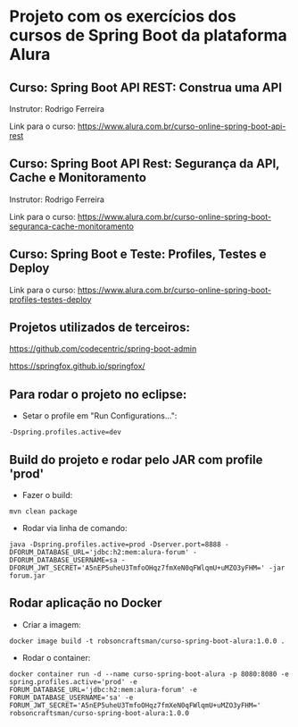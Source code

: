 # Projeto com os exercícios dos cursos de Spring Boot da plataforma Alura

## Curso: Spring Boot API REST: Construa uma API

Instrutor: Rodrigo Ferreira

Link para o curso: https://www.alura.com.br/curso-online-spring-boot-api-rest

## Curso: Spring Boot API Rest: Segurança da API, Cache e Monitoramento

Instrutor: Rodrigo Ferreira

Link para o curso: https://www.alura.com.br/curso-online-spring-boot-seguranca-cache-monitoramento

## Curso: Spring Boot e Teste: Profiles, Testes e Deploy

Link para o curso: https://www.alura.com.br/curso-online-spring-boot-profiles-testes-deploy

## Projetos utilizados de terceiros:

https://github.com/codecentric/spring-boot-admin

https://springfox.github.io/springfox/

## Para rodar o projeto no eclipse:

- Setar o profile em "Run Configurations...":

```
-Dspring.profiles.active=dev
```


## Build do projeto e rodar pelo JAR com profile 'prod' 

- Fazer o build:

```
mvn clean package
```

- Rodar via linha de comando:

```
java -Dspring.profiles.active=prod -Dserver.port=8888 -DFORUM_DATABASE_URL='jdbc:h2:mem:alura-forum' -DFORUM_DATABASE_USERNAME=sa -DFORUM_JWT_SECRET='A5nEP5uheU3TmfoOHqz7fmXeN0qFWlqmU+uMZO3yFHM=' -jar forum.jar
```

## Rodar aplicação no Docker

- Criar a imagem:

```
docker image build -t robsoncraftsman/curso-spring-boot-alura:1.0.0 .
```

- Rodar o container:

```
docker container run -d --name curso-spring-boot-alura -p 8080:8080 -e spring.profiles.active='prod' -e FORUM_DATABASE_URL='jdbc:h2:mem:alura-forum' -e FORUM_DATABASE_USERNAME='sa' -e FORUM_JWT_SECRET='A5nEP5uheU3TmfoOHqz7fmXeN0qFWlqmU+uMZO3yFHM=' robsoncraftsman/curso-spring-boot-alura:1.0.0
```

